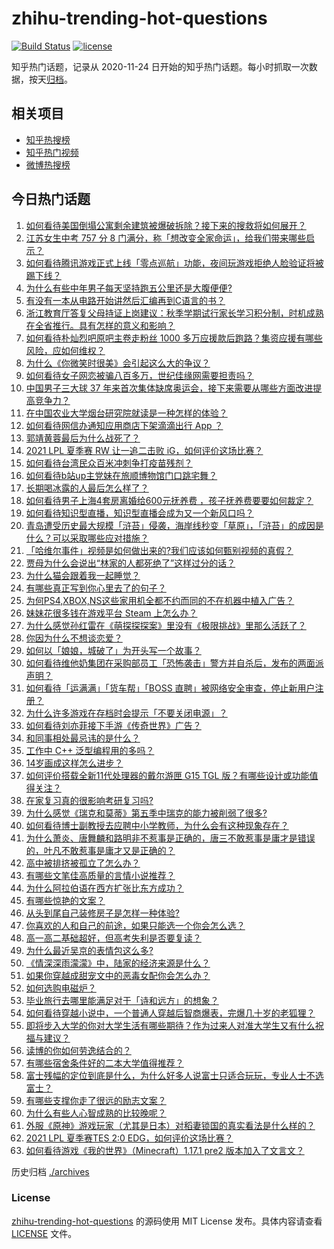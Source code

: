 # zhihu-trending-hot-questions

[![Build Status](https://github.com/justjavac/zhihu-trending-hot-questions/workflows/ci/badge.svg?branch=master)](https://github.com/justjavac/zhihu-trending-hot-questions/actions)
[![license](https://img.shields.io/github/license/justjavac/zhihu-trending-hot-questions)](https://github.com/justjavac/zhihu-trending-hot-questions/blob/master/LICENSE)

知乎热门话题，记录从 2020-11-24 日开始的知乎热门话题。每小时抓取一次数据，按天[归档](./archives)。

## 相关项目

- [知乎热搜榜](https://github.com/justjavac/zhihu-trending-top-search)
- [知乎热门视频](https://github.com/justjavac/zhihu-trending-hot-video)
- [微博热搜榜](https://github.com/justjavac/weibo-trending-hot-search)

## 今日热门话题

<!-- BEGIN -->
<!-- 最后更新时间 Tue Jul 06 2021 02:01:40 GMT+0800 (China Standard Time) -->

1. [如何看待美国倒塌公寓剩余建筑被爆破拆除？接下来的搜救将如何展开？](https://www.zhihu.com/question/470179252)
2. [江苏女生中考 757 分 8
   门满分，称「想改变全家命运」，给我们带来哪些启示？](https://www.zhihu.com/question/470149393)
3. [如何看待腾讯游戏正式上线「零点巡航」功能，夜间玩游戏拒绝人脸验证将被踢下线？](https://www.zhihu.com/question/470166057)
4. [为什么有些中年男子每天坚持跑五公里还是大腹便便?](https://www.zhihu.com/question/457131875)
5. [有没有一本从电路开始讲然后汇编再到C语言的书？](https://www.zhihu.com/question/469693594)
6. [浙江教育厅答复父母持证上岗建议：秋季学期试行家长学习积分制，时机成熟在全省推行。具有怎样的意义和影响？](https://www.zhihu.com/question/470144683)
7. [如何看待朴灿烈吧原吧主卷走粉丝 1000
   多万应援款后跑路？集资应援有哪些风险，应如何维权？](https://www.zhihu.com/question/469617778)
8. [为什么《你微笑时很美》会引起这么大的争议？](https://www.zhihu.com/question/467798509)
9. [如何看待女子网恋被骗八百多万，世纪佳缘网需要担责吗？](https://www.zhihu.com/question/470130941)
10. [中国男子三大球 37
    年来首次集体缺席奥运会，接下来需要从哪些方面改进提高竞争力？](https://www.zhihu.com/question/469581004)
11. [在中国农业大学烟台研究院就读是一种怎样的体验？](https://www.zhihu.com/question/395900199)
12. [如何看待网信办通知应用商店下架滴滴出行 App ？](https://www.zhihu.com/question/470015739)
13. [郭靖黄蓉最后为什么战死了？](https://www.zhihu.com/question/468610755)
14. [2021 LPL 夏季赛 RW 让一追二击败
    iG，如何评价这场比赛？](https://www.zhihu.com/question/470215654)
15. [如何看待台湾民众百米冲刺争打疫苗残剂？](https://www.zhihu.com/question/469960214)
16. [如何看待b站up主党妹在旅顺博物馆门口跳宅舞？](https://www.zhihu.com/question/469738970)
17. [长期喝冰露的人最后怎么样了？](https://www.zhihu.com/question/324463577)
18. [如何看待男子上海4套房离婚给600元抚养费
    ，孩子抚养费要要如何裁定？](https://www.zhihu.com/question/470202472)
19. [如何看待知识型直播，知识型直播会成为又一个新风口吗？](https://www.zhihu.com/question/470192255)
20. [青岛遭受历史最大规模「浒苔」侵袭，海岸线秒变「草原」，「浒苔」的成因是什么？可以采取哪些应对措施？](https://www.zhihu.com/question/468731794)
21. [「哈维尔事件」视频是如何做出来的?我们应该如何甄别视频的真假？](https://www.zhihu.com/question/469908344)
22. [贾母为什么会说出“林家的人都死绝了”这样过分的话？](https://www.zhihu.com/question/468517059)
23. [为什么猫会跟着我一起睡觉？](https://www.zhihu.com/question/460735158)
24. [有哪些真正写到你心里去了的句子？](https://www.zhihu.com/question/281637180)
25. [为何PS4,XBOX,NS这些家用机全都不约而同的不在机器中植入广告？](https://www.zhihu.com/question/469705352)
26. [妹妹花很多钱在游戏平台 Steam 上怎么办？](https://www.zhihu.com/question/467965628)
27. [为什么感觉孙红雷在《萌探探探案》里没有《极限挑战》里那么活跃了？](https://www.zhihu.com/question/467421033)
28. [你因为什么不想谈恋爱？](https://www.zhihu.com/question/467291312)
29. [如何以「娘娘，城破了」为开头写一个故事？](https://www.zhihu.com/question/455531791)
30. [如何看待维他奶集团在采购部员工「恐怖袭击」警方并自杀后，发布的两面派声明？](https://www.zhihu.com/question/469732478)
31. [如何看待「运满满」「货车帮」「BOSS
    直聘」被网络安全审查，停止新用户注册？](https://www.zhihu.com/question/470104949)
32. [为什么许多游戏在存档时会提示「不要关闭电源」？](https://www.zhihu.com/question/469514688)
33. [如何看待刘亦菲接下手游《传奇世界》广告？](https://www.zhihu.com/question/469422532)
34. [和同事相处最忌讳的是什么？](https://www.zhihu.com/question/294492493)
35. [工作中 C++ 泛型编程用的多吗？](https://www.zhihu.com/question/22994182)
36. [14岁画成这样怎么进步？](https://www.zhihu.com/question/469372036)
37. [如何评价搭载全新11代处理器的戴尔游匣 G15 TGL
    版？有哪些设计或功能值得关注？](https://www.zhihu.com/question/466820785)
38. [在家复习真的很影响考研复习吗?](https://www.zhihu.com/question/465680815)
39. [为什么感觉《瑞克和莫蒂》第五季中瑞克的能力被削弱了很多?](https://www.zhihu.com/question/466419064)
40. [如何看待博士副教授去应聘中小学教师，为什么会有这种现象存在？](https://www.zhihu.com/question/469006927)
41. [为什么萧炎、唐舞麟和路明非不惹事是正确的，唐三不敢惹事是庸才是错误的，叶凡不敢惹事是庸才又是正确的？](https://www.zhihu.com/question/469255466)
42. [高中被排挤被孤立了怎么办？](https://www.zhihu.com/question/466031743)
43. [有哪些文笔佳高质量的言情小说推荐？](https://www.zhihu.com/question/35334758)
44. [为什么阿拉伯语在西方扩张比东方成功？](https://www.zhihu.com/question/464466767)
45. [有哪些惊艳的文案？](https://www.zhihu.com/question/459587637)
46. [从头到尾自己装修房子是怎样一种体验?](https://www.zhihu.com/question/31038596)
47. [你喜欢的人和自己的前途，如果只能选一个你会怎么选？](https://www.zhihu.com/question/469180114)
48. [高一高二基础超好，但高考失利是否要复读？](https://www.zhihu.com/question/467953916)
49. [为什么最近吴京的表情包这么多?](https://www.zhihu.com/question/459051105)
50. [《情深深雨濛濛》中，陆家的经济来源是什么？](https://www.zhihu.com/question/54479741)
51. [如果你穿越成甜宠文中的恶毒女配你会怎么办？](https://www.zhihu.com/question/367845869)
52. [如何选购电磁炉？](https://www.zhihu.com/question/19731617)
53. [毕业旅行去哪里能满足对于「诗和远方」的想象？](https://www.zhihu.com/question/461563310)
54. [如何看待穿越小说中，一个普通人穿越后智商爆表，完爆几十岁的老狐狸？](https://www.zhihu.com/question/376857581)
55. [即将步入大学的你对大学生活有哪些期待？作为过来人对准大学生又有什么祝福与建议？](https://www.zhihu.com/question/469460738)
56. [读博的你如何劳逸结合的？](https://www.zhihu.com/question/460861080)
57. [有哪些宿舍条件好的二本大学值得推荐？](https://www.zhihu.com/question/405920733)
58. [富士残幅的定位到底是什么，为什么好多人说富士只适合玩玩，专业人士不选富士？](https://www.zhihu.com/question/470044599)
59. [有哪些支撑你走了很远的励志文案？](https://www.zhihu.com/question/460253646)
60. [为什么有些人心智成熟的比较晚呢？](https://www.zhihu.com/question/283077831)
61. [外服《原神》游戏玩家（尤其是日本）对稻妻锁国的真实看法是什么样的？](https://www.zhihu.com/question/469647926)
62. [2021 LPL 夏季赛TES 2:0
    EDG，如何评价这场比赛？](https://www.zhihu.com/question/469986525)
63. [如何看待游戏《我的世界》（Minecraft）1.17.1 pre2
    版本加入了文言文？](https://www.zhihu.com/question/469226186)

<!-- END -->

历史归档 [./archives](./archives)

### License

[zhihu-trending-hot-questions](https://github.com/justjavac/zhihu-trending-hot-questions)
的源码使用 MIT License 发布。具体内容请查看 [LICENSE](./LICENSE) 文件。
